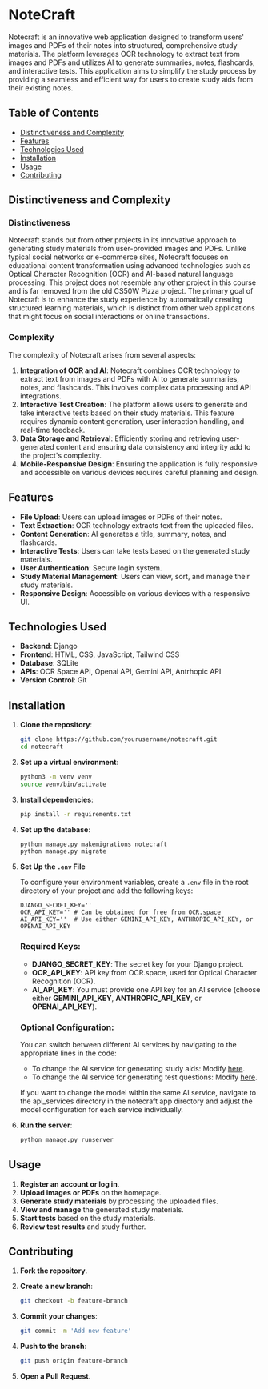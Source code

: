 # NoteCraft

Notecraft is an innovative web application designed to transform users' images and PDFs of their notes into structured, comprehensive study materials. The platform leverages OCR technology to extract text from images and PDFs and utilizes AI to generate summaries, notes, flashcards, and interactive tests. This application aims to simplify the study process by providing a seamless and efficient way for users to create study aids from their existing notes.

## Table of Contents

- [Distinctiveness and Complexity](#distinctiveness-and-complexity)
- [Features](#features)
- [Technologies Used](#technologies-used)
- [Installation](#installation)
- [Usage](#usage)
- [Contributing](#contributing)

## Distinctiveness and Complexity

### Distinctiveness

Notecraft stands out from other projects in its innovative approach to generating study materials from user-provided images and PDFs. Unlike typical social networks or e-commerce sites, Notecraft focuses on educational content transformation using advanced technologies such as Optical Character Recognition (OCR) and AI-based natural language processing. This project does not resemble any other project in this course and is far removed from the old CS50W Pizza project. The primary goal of Notecraft is to enhance the study experience by automatically creating structured learning materials, which is distinct from other web applications that might focus on social interactions or online transactions.

### Complexity

The complexity of Notecraft arises from several aspects:
1. **Integration of OCR and AI**: Notecraft combines OCR technology to extract text from images and PDFs with AI to generate summaries, notes, and flashcards. This involves complex data processing and API integrations.
2. **Interactive Test Creation**: The platform allows users to generate and take interactive tests based on their study materials. This feature requires dynamic content generation, user interaction handling, and real-time feedback.
3. **Data Storage and Retrieval**: Efficiently storing and retrieving user-generated content and ensuring data consistency and integrity add to the project's complexity.
4. **Mobile-Responsive Design**: Ensuring the application is fully responsive and accessible on various devices requires careful planning and design.

## Features

- **File Upload**: Users can upload images or PDFs of their notes.
- **Text Extraction**: OCR technology extracts text from the uploaded files.
- **Content Generation**: AI generates a title, summary, notes, and flashcards.
- **Interactive Tests**: Users can take tests based on the generated study materials.
- **User Authentication**: Secure login system.
- **Study Material Management**: Users can view, sort, and manage their study materials.
- **Responsive Design**: Accessible on various devices with a responsive UI.

## Technologies Used

- **Backend**: Django
- **Frontend**: HTML, CSS, JavaScript, Tailwind CSS
- **Database**: SQLite
- **APIs**: OCR Space API, Openai API, Gemini API, Antrhopic API
- **Version Control**: Git

## Installation

1. **Clone the repository**:
   ```bash
   git clone https://github.com/yourusername/notecraft.git
   cd notecraft
   
2. **Set up a virtual environment**:
   ```bash
   python3 -m venv venv
   source venv/bin/activate
   
4. **Install dependencies**:
   ```bash
   pip install -r requirements.txt
   
5. **Set up the database**:
   ```bash
   python manage.py makemigrations notecraft
   python manage.py migrate
   
6. **Set Up the `.env` File**

   To configure your environment variables, create a `.env` file in the root directory of your project and add the following keys:
   
   ```plaintext
   DJANGO_SECRET_KEY=''
   OCR_API_KEY='' # Can be obtained for free from OCR.space
   AI_API_KEY=''  # Use either GEMINI_API_KEY, ANTHROPIC_API_KEY, or OPENAI_API_KEY
   ```

   ### Required Keys:
   
   - **DJANGO_SECRET_KEY**: The secret key for your Django project.
   - **OCR_API_KEY**: API key from OCR.space, used for Optical Character Recognition (OCR).
   - **AI_API_KEY**: You must provide one API key for an AI service (choose either **GEMINI_API_KEY**, **ANTHROPIC_API_KEY**, or **OPENAI_API_KEY**).

   ### Optional Configuration:
   
   You can switch between different AI services by navigating to the appropriate lines in the code:

   - To change the AI service for generating study aids: Modify [here](https://github.com/Virtual4087/NoteCraft/blob/main/notecraft/views.py#L174).
   - To change the AI service for generating test questions: Modify [here](https://github.com/Virtual4087/NoteCraft/blob/main/notecraft/views.py#L223).
     
   If you want to change the model within the same AI service, navigate to the api_services directory in the notecraft app directory and adjust the model 
   configuration for each service individually.
   
8. **Run the server**:
   ```bash
   python manage.py runserver

## Usage

1. **Register an account or log in**.
2. **Upload images or PDFs** on the homepage.
3. **Generate study materials** by processing the uploaded files.
4. **View and manage** the generated study materials.
5. **Start tests** based on the study materials.
6. **Review test results** and study further.

## Contributing

1. **Fork the repository**.

2. **Create a new branch**:
   ```bash
   git checkout -b feature-branch
   
3. **Commit your changes**:
   ```bash
   git commit -m 'Add new feature'
   
4. **Push to the branch**:
   ```bash
   git push origin feature-branch
   
5. **Open a Pull Request**.
